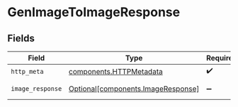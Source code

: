 # GenImageToImageResponse


## Fields

| Field                                                                          | Type                                                                           | Required                                                                       | Description                                                                    |
| ------------------------------------------------------------------------------ | ------------------------------------------------------------------------------ | ------------------------------------------------------------------------------ | ------------------------------------------------------------------------------ |
| `http_meta`                                                                    | [components.HTTPMetadata](../../models/components/httpmetadata.md)             | :heavy_check_mark:                                                             | N/A                                                                            |
| `image_response`                                                               | [Optional[components.ImageResponse]](../../models/components/imageresponse.md) | :heavy_minus_sign:                                                             | Successful Response                                                            |